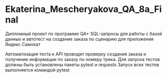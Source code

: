 # Ekaterina_Mescheryakova_QA_8a_Final
Дипломный проект по программе QA+
SQL-запросы для работы с базой данных и автотест на создание заказа по сценарию для приложения Яндекс Самокат

Автоматизация теста к API проводит проверку создания заказа и получение информации по заказу по номеру трека.
Для запуска тестов должны быть установлены пакеты pytest и requests
Запуск всех тестов выполняется командой pytest
